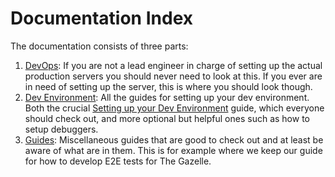 # Documentation Index

The documentation consists of three parts:

1. [DevOps](./dev-ops): If you are not a lead engineer in charge of setting up the actual production servers you should never need to look at this. If you ever are in need of setting up the server, this is where you should look though.
2. [Dev Environment](./dev-environment): All the guides for setting up your dev environment. Both the crucial [Setting up your Dev Environment](./dev-environment/setting-up-dev-environment.md) guide, which everyone should check out, and more optional but helpful ones such as how to setup debuggers.
3. [Guides](./guides): Miscellaneous guides that are good to check out and at least be aware of what are in them. This is for example where we keep our guide for how to develop E2E tests for The Gazelle.
